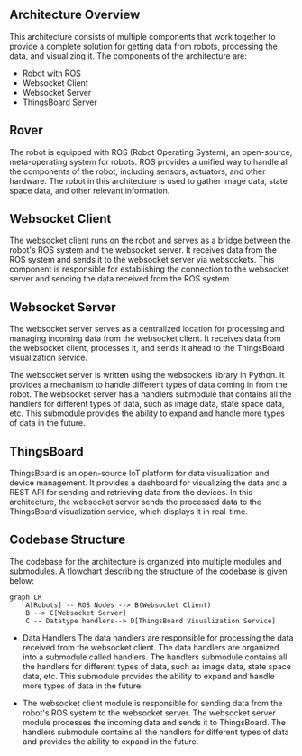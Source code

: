 ## Architecture Overview
This architecture consists of multiple components that work together to provide a complete solution for getting data from robots, processing the data, and visualizing it. The components of the architecture are:

- Robot with ROS
- Websocket Client
- Websocket Server
- ThingsBoard Server 

## Rover
The robot is equipped with ROS (Robot Operating System), an open-source, meta-operating system for robots. ROS provides a unified way to handle all the components of the robot, including sensors, actuators, and other hardware. The robot in this architecture is used to gather image data, state space data, and other relevant information.

## Websocket Client
The websocket client runs on the robot and serves as a bridge between the robot's ROS system and the websocket server. It receives data from the ROS system and sends it to the websocket server via websockets. This component is responsible for establishing the connection to the websocket server and sending the data received from the ROS system.

## Websocket Server
The websocket server serves as a centralized location for processing and managing incoming data from the websocket client. It receives data from the websocket client, processes it, and sends it ahead to the ThingsBoard visualization service.

The websocket server is written using the websockets library in Python. It provides a mechanism to handle different types of data coming in from the robot. The websocket server has a handlers submodule that contains all the handlers for different types of data, such as image data, state space data, etc. This submodule provides the ability to expand and handle more types of data in the future.

## ThingsBoard
ThingsBoard is an open-source IoT platform for data visualization and device management. It provides a dashboard for visualizing the data and a REST API for sending and retrieving data from the devices. In this architecture, the websocket server sends the processed data to the ThingsBoard visualization service, which displays it in real-time.

## Codebase Structure
The codebase for the architecture is organized into multiple modules and submodules. A flowchart describing the structure of the codebase is given below:

```mermaid
graph LR
    A[Robots] -- ROS Nodes --> B(Websocket Client)
    B --> C[Websocket Server]
    C -- Datatype handlers--> D[ThingsBoard Visualization Service]

```
* Data Handlers
The data handlers are responsible for processing the data received from the websocket client. The data handlers are organized into a submodule called handlers. The handlers submodule contains all the handlers for different types of data, such as image data, state space data, etc. This submodule provides the ability to expand and handle more types of data in the future. 

* The websocket client module is responsible for sending data from the robot's ROS system to the websocket server. The websocket server module processes the incoming data and sends it to ThingsBoard. The handlers submodule contains all the handlers for different types of data and provides the ability to expand in the future.